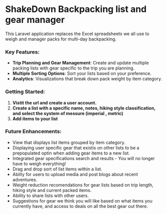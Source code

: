 # ShakeDown Backpacking list and gear manager

This Laravel application replaces the Excel spreadsheets we all use to weigh and manager packs for multi-day backpacking.

### Key Features:
- **Trip Planning and Gear Management**: Create and update multiple packing lists with gear specific to the trip you are planning.
- **Multiple Sorting Options**: Sort your lists based on your preference.
- **Analytics**: Visualizations that break down pack weight by item category. 


### Getting Started:
1. **Vistit the url and create a user account.**
2. **Create a list with a specific name, notes, hiking style classification, and select the system of messure (imperial , metric)**
3. **Add items to your list**

### Future Enhancements:
- View that displays list items grouped by item category.
- Displaying user specific gear that existis on other lists to be a prepopulated optin when adding gear items to a new list. 
- Integrated gear specifications search and results - You will no longer have to weigh everything!
- Drag and drop sort of list items within a list.
- Abilty for users to upload media and post blogs about recent adventures. 
- Weight reduction recomendations for gear lists based on trip length, hiking style and current packed items. 
- Ability to share lists with other users.
- Suggestions for gear we think you will like based on what items you currently have, and access to deals on all the best gear out there. 

